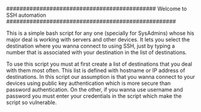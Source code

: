 ############################################# Welcome to SSH automation ###################################################

This is a simple bash script for any one (specially for SysAdmins) whose his major deal is working with servers and other devices. It lets you select the 
destination where you wanna connect to using SSH, just by typing a number that is associated with your destination in the list of destinations.

To use this script you must at first create a list of destinations that you deal with them most often. This list is defined with hostname or IP address of 
destinations. In this script our assumption is that you wanna connect to your devices using public key authentication which is more secure than password 
authentication. On the other, if you wanna use username and password you must enter your credentials in the script which make the script so vulnerable.

